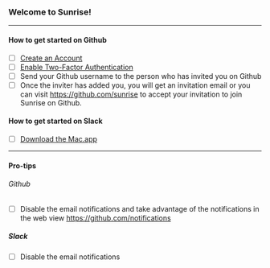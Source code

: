 ### Welcome to Sunrise!
----

#### How to get started on Github

- [ ] [Create an Account](https://github.com/join)
- [ ] [Enable Two-Factor Authentication](https://help.github.com/articles/about-two-factor-authentication/)
- [ ] Send your Github username to the person who has invited you on Github
- [ ] Once the inviter has added you, you will get an invitation email or you can visit https://github.com/sunrise to accept your invitation to join Sunrise on Github.
 
#### How to get started on Slack
- [ ] [Download the Mac.app](https://itunes.apple.com/us/app/slack/id803453959?mt=12)


----

#### Pro-tips
###### Github

- [ ] Disable the email notifications and take advantage of the notifications in the web view https://github.com/notifications

##### Slack

- [ ] Disable the email notifications 

